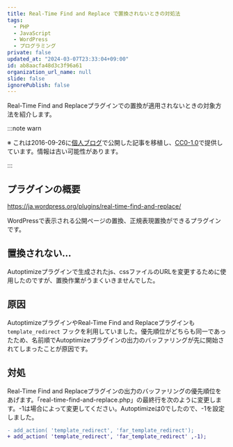 ```yaml
---
title: Real-Time Find and Replace で置換されないときの対処法
tags:
  - PHP
  - JavaScript
  - WordPress
  - プログラミング
private: false
updated_at: "2024-03-07T23:33:04+09:00"
id: ab8aacfa48d3c3f96a61
organization_url_name: null
slide: false
ignorePublish: false
---
```


Real-Time Find and Replaceプラグインでの置換が適用されないときの対象方法を紹介します。

:::note warn

※ これは2016-09-26に[個人ブログ](https://bicstone.me)で公開した記事を移植し、[CC0-1.0](https://creativecommons.org/publicdomain/zero/1.0/deed.ja)で提供しています。情報は古い可能性があります。

:::

## プラグインの概要

https://ja.wordpress.org/plugins/real-time-find-and-replace/

WordPressで表示される公開ページの置換、正規表現置換ができるプラグインです。

## 置換されない…

Autoptimizeプラグインで生成されたjs、cssファイルのURLを変更するために使用したのですが、置換作業がうまくいきませんでした。

## 原因

AutoptimizeプラグインやReal-Time Find and Replaceプラグインも `template_redirect` フックを利用していました。優先順位がどちらも同一であったため、名前順でAutoptimizeプラグインの出力のバッファリングが先に開始されてしまったことが原因です。

## 対処

Real-Time Find and Replaceプラグインの出力のバッファリングの優先順位をあげます。「real-time-find-and-replace.php」の最終行を次のように変更します。-1は場合によって変更してください。Autoptimizeは0でしたので、-1を設定しました。

```diff
- add_action( 'template_redirect', 'far_template_redirect');
+ add_action( 'template_redirect', 'far_template_redirect' ,-1);
```
